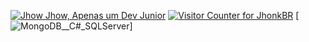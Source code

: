 [![Jhow Jhow, Apenas um Dev Junior](https://pimp-my-readme.webapp.io/pimp-my-readme/wavy-banner?subtitle=Apenas%20um%20Dev%20Junior&title=Jhow%20Jhow)](https://pimp-my-readme.webapp.io)
[![Visitor Counter for JhonkBR](https://pimp-my-readme.webapp.io/pimp-my-readme/visitor-counter?page=JhonkBR)](https://pimp-my-readme.webapp.io)
[![MongoDB__C#_SQLServer](https://pimp-my-readme.webapp.io/pimp-my-readme/technology?technology=MongoDB__C%23_SQLServer)]
